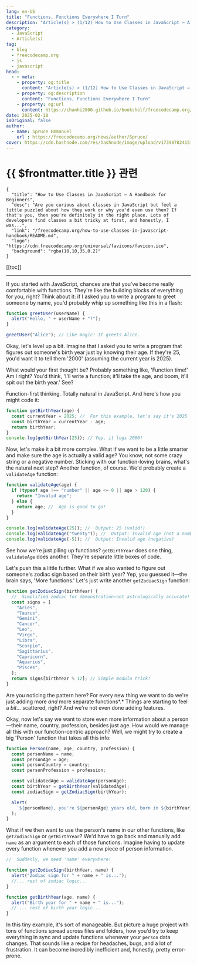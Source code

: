 ```yaml
---
lang: en-US
title: "Functions, Functions Everywhere I Turn"
description: "Article(s) > (1/12) How to Use Classes in JavaScript – A Handbook for Beginners"
category:
  - JavaScript
  - Article(s)
tag:
  - blog
  - freecodecamp.org
  - js
  - javascript
head:
  - - meta:
    - property: og:title
      content: "Article(s) > (1/12) How to Use Classes in JavaScript – A Handbook for Beginners"
    - property: og:description
      content: "Functions, Functions Everywhere I Turn"
    - property: og:url
      content: https://chanhi2000.github.io/bookshelf/freecodecamp.org/how-to-use-classes-in-javascript-handbook/functions-functions-everywhere-i-turn.html
date: 2025-02-18
isOriginal: false
author:
  - name: Spruce Emmanuel
    url : https://freecodecamp.org/news/author/Spruce/
cover: https://cdn.hashnode.com/res/hashnode/image/upload/v1739878241514/a725b4af-8061-49c2-9575-2aa4096acb74.png
---
```


# {{ $frontmatter.title }} 관련

```component VPCard
{
  "title": "How to Use Classes in JavaScript – A Handbook for Beginners",
  "desc": "Are you curious about classes in JavaScript but feel a little puzzled about how they work or why you'd even use them? If that's you, then you're definitely in the right place. Lots of developers find classes a bit tricky at first, and honestly, I was...",
  "link": "/freecodecamp.org/how-to-use-classes-in-javascript-handbook/README.md",
  "logo": "https://cdn.freecodecamp.org/universal/favicons/favicon.ico",
  "background": "rgba(10,10,35,0.2)"
}
```

[[toc]]

---

<SiteInfo
  name="How to Use Classes in JavaScript – A Handbook for Beginners"
  desc="Are you curious about classes in JavaScript but feel a little puzzled about how they work or why you'd even use them? If that's you, then you're definitely in the right place. Lots of developers find classes a bit tricky at first, and honestly, I was..."
  url="https://freecodecamp.org/news/how-to-use-classes-in-javascript-handbook#heading-functions-functions-everywhere-i-turn"
  logo="https://cdn.freecodecamp.org/universal/favicons/favicon.ico"
  preview="https://cdn.hashnode.com/res/hashnode/image/upload/v1739878241514/a725b4af-8061-49c2-9575-2aa4096acb74.png"/>

If you started with JavaScript, chances are that you've become really comfortable with functions. They're like the building blocks of everything for you, right? Think about it: if I asked you to write a program to greet someone by name, you'd probably whip up something like this in a flash:

```js
function greetUser(userName) {
  alert("Hello, " + userName + "!");
}

greetUser("Alice"); // Like magic! It greets Alice.
```

Okay, let's level up a bit. Imagine that I asked you to write a program that figures out someone's birth year just by knowing their age. If they're 25, you'd want it to tell them '2000' (assuming the current year is 2025).

What would your first thought be? Probably something like, 'Function time!' Am I right? You'd think, 'I'll write a function; it'll take the age, and boom, it'll spit out the birth year.' See?

Function-first thinking. Totally natural in JavaScript. And here's how you might code it:

```js
function getBirthYear(age) {
  const currentYear = 2025; //  For this example, let's say it's 2025
  const birthYear = currentYear - age;
  return birthYear;
}
console.log(getBirthYear(25)); // Yep, it logs 2000!
```

<CodePen
  user="Spruce_khalifa"
  slug-hash="gbOYvvo"
  title="Birth Year Program Simple version"
  :default-tab="['css','result']"
  :theme="$isDarkmode ? 'dark': 'light'"/>

Now, let's make it a bit more complex. What if we want to be a little smarter and make sure the age is actually a valid age? You know, not some crazy string or a negative number. Sticking with our function-loving brains, what's the natural next step? Another function, of course. We'd probably create a `validateAge` function:

```js
function validateAge(age) {
  if (typeof age !== "number" || age <= 0 || age > 120) {
    return "Invalid age";
  } else {
    return age; //  Age is good to go!
  }
}

console.log(validateAge(25)); //  Output: 25 (valid!)
console.log(validateAge("twenty")); //  Output: Invalid age (not a number)
console.log(validateAge(-5)); //  Output: Invalid age (negative)
```

<CodePen
  user="Spruce_khalifa"
  slug-hash="xbxKYjZ"
  title="Birth Year Program with Age Validation"
  :default-tab="['css','result']"
  :theme="$isDarkmode ? 'dark': 'light'"/>

See how we're just piling up functions? `getBirthYear` does one thing, `validateAge` does another. They're separate little boxes of code.

Let's push this a little further. What if we also wanted to figure out someone's zodiac sign based on their birth year? Yep, you guessed it—the brain says, 'More functions.' Let's just write another `getZodiacSign` function:

```js
function getZodiacSign(birthYear) {
  //  Simplified zodiac for demonstration—not astrologically accurate! 😉
  const signs = [
    "Aries",
    "Taurus",
    "Gemini",
    "Cancer",
    "Leo",
    "Virgo",
    "Libra",
    "Scorpio",
    "Sagittarius",
    "Capricorn",
    "Aquarius",
    "Pisces",
  ];
  return signs[birthYear % 12]; // Simple modulo trick!
}
```

<CodePen
  user="Spruce_khalifa"
  slug-hash="RNwbQxg"
  title="Birth Year Program"
  :default-tab="['css','result']"
  :theme="$isDarkmode ? 'dark': 'light'"/>

Are you noticing the pattern here? For every new thing we want to do we're just adding more *and* more separate functions*.* Things are starting to feel a *bit...* scattered, right? And we're not even done adding features.

Okay, now let's say we want to store even more information about a person—their name, country, profession, besides just age. How would we manage all this with our function-centric approach? Well, we might try to create a big 'Person' function that takes all this info:

```js
function Person(name, age, country, profession) {
  const personName = name;
  const personAge = age;
  const personCountry = country;
  const personProfession = profession;

  const validatedAge = validateAge(personAge);
  const birthYear = getBirthYear(validatedAge);
  const zodiacSign = getZodiacSign(birthYear);

  alert(
    `${personName}, you're ${personAge} years old, born in ${birthYear}, zodiac sign: ${zodiacSign}!`
  );
}
```

What if we then want to use the person's name in our other functions, like `getZodiacSign` or `getBirthYear`? We'd have to go back and manually add `name` as an argument to each of those functions. Imagine having to update every function whenever you add a new piece of person information.

```js
//  Suddenly, we need 'name' everywhere!

function getZodiacSign(birthYear, name) {
  alert("Zodiac sign for " + name + " is...");
  //... rest of zodiac logic...
}

function getBirthYear(age, name) {
  alert("Birth year for " + name + " is...");
  // ... rest of birth year logic...
}
```

In this tiny example, it's sort of manageable. But picture a huge project with tons of functions spread across files and folders, how you’d try to keep everything in sync and update functions whenever your `person` data changes. That sounds like a recipe for headaches, bugs, and a lot of frustration. It can become incredibly inefficient and, honestly, pretty error-prone.
